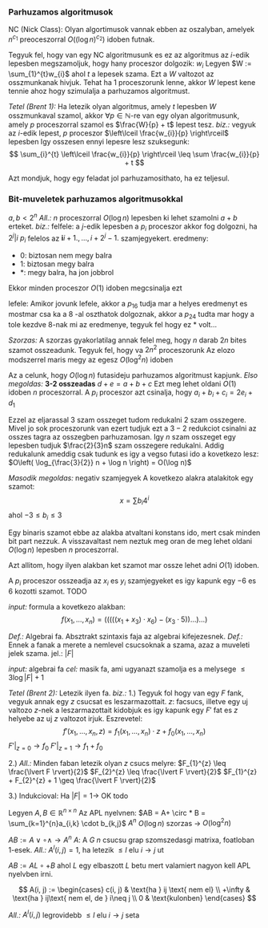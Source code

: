 ### Parhuzamos algoritmusok
NC (Nick Class): Olyan algortimusok vannak ebben az oszalyban, amelyek $n^{c_{1}}$ preoceszorral $O((\log n)^{c_{2}})$ idoben futnak.

Tegyuk fel, hogy van egy NC algoritmusunk es ez az algoritmus az $i$-edik lepesben megszamoljuk, hogy hany proceszor dolgozik: $w_{i}$
Legyen $W := \sum_{1}^{t}w_{i}$ ahol $t$ a lepesek szama. Ezt a $W$ valtozot az osszmunkanak hivjuk.
Tehat ha $1$ proceszorunk lenne, akkor $W$ lepest kene tennie ahoz hogy szimulalja a parhuzamos algoritmust.

*Tetel (Brent 1):* Ha letezik olyan algoritmus, amely $t$ lepesben $W$ osszmunkaval szamol, akkor $\forall p \in \mathbb{N}$-re van egy olyan algoritmusunk, amely $p$ proceszorral szamol es $\frac{W}{p} + t$ lepest tesz.
*biz.:* vegyuk az $i$-edik lepest, $p$ proceszor $\left\lceil  \frac{w_{i}}{p}  \right\rceil$ lepesben
Igy osszesen ennyi lepesre lesz szuksegunk:
$$
\sum_{i}^{t} \left\lceil  \frac{w_{i}}{p}  \right\rceil \leq \sum \frac{w_{i}}{p} + t
$$

Azt mondjuk, hogy egy feladat jol parhuzamosithato, ha ez teljesul.

### Bit-muveletek parhuzamos algoritmusokkal
$a, b < 2^{n}$
*All.:* $n$ proceszorral $O(\log n)$ lepesben ki lehet szamolni $a + b$ erteket.
*biz.:*
felfele:
a $j$-edik lepesben a $p_{i}$ proceszor akkor fog dolgozni, ha $2^{j}|i$ 
$p_{i}$ felelos az $\mathbf{i} i+1., \dots, i + 2^{j} - 1.$ szamjegyekert.
eredmeny:
- $0$: biztosan nem megy balra
- $1$: biztosan megy balra
- $*$: megy balra, ha jon jobbrol

Ekkor minden proceszor $O(1)$ idoben megcsinalja ezt

lefele:
Amikor jovunk lefele, akkor a $p_{16}$ tudja mar a helyes eredmenyt es mostmar csa ka a $8$ -al oszthatok dolgoznak, akkor a $p_{24}$ tudta mar hogy a tole kezdve $8$-nak mi az eredmenye, tegyuk fel hogy ez $*$ volt...

*Szorzas:* A szorzas gyakorlatilag annak felel meg, hogy $n$ darab $2n$ bites szamot osszeadunk.
Tegyuk fel, hogy va $2n^{2}$ proceszorunk
Az elozo modszerrel maris megy az egesz $O(\log ^{2}n)$ idoben

Az a celunk, hogy $O(\log n)$ futasideju parhuzamos algoritmust kapjunk.
*Elso megoldas:* **3-2 osszeadas**
$d + e = a + b + c$
Ezt meg lehet oldani $O(1)$ idoben $n$ proceszorral.
A $p_{i}$ proceszor azt csinalja, hogy $a_{i} + b_{i} + c_{i} = 2e_{i} + d_{1}$

Ezzel az eljarassal $3$ szam osszeget tudom redukalni $2$ szam osszegere.
Mivel jo sok proceszorunk van ezert tudjuk ezt a $3-2$ redukciot csinalni az osszes tagra az osszegben parhuzamosan.
Igy $n$ szam osszeget egy lepesben tudjuk $\frac{2}{3}n$ szam osszegere redukalni.
Addig redukalunk ameddig csak tudunk es igy a vegso futasi ido a kovetkezo lesz: $O\left( \log_{\frac{3}{2}} n + \log n \right) = O(\log n)$

*Masodik megoldas:* negativ szamjegyek
A kovetkezo alakra atalakitok egy szamot:
$$
x = \sum b_{i}4^{i}
$$
ahol $-3 \leq b_{i} \leq 3$

Egy binaris szamot ebbe az alakba atvaltani konstans ido, mert csak minden bit part nezzuk.
A visszavaltast nem neztuk meg oran de meg lehet oldani $O(\log n)$ lepesben $n$ proceszorral.

Azt allitom, hogy ilyen alakban ket szamot mar ossze lehet adni $O(1)$ idoben.

A $p_{i}$ proceszor osszeadja az $x_{i}$ es $y_{i}$ szamjegyeket es igy kapunk egy $-6$ es $6$ kozotti szamot.
TODO


*input:* formula a kovetkezo alakban:
$$
f(x_{1}, \dots, x_{n}) = (((((x_{1} + x_{3}) \cdot x_{6}) - (x_{3} \cdot 5)) \dots) \dots)
$$

*Def.:* Algebrai fa. Absztrakt szintaxis faja az algebrai kifejezesnek.
*Def.:* Ennek a fanak a merete a nemlevel csucsoknak a szama, azaz a muveleti jelek szama. jel.: $\lvert F \rvert$

*input:* algebrai fa
*cel:* masik fa, ami ugyanazt szamolja es a melysege $\leq 3 \log \lvert F \rvert + 1$

*Tetel (Brent 2):* Letezik ilyen fa.
*biz.:* 
1.) Tegyuk fol hogy van egy $F$ fank, vegyuk annak egy $z$ csucsat es leszarmazottait. 
$z$: facsucs, illetve egy uj valtozo
$z$-nek a leszarmazottait kidobjuk es igy kapunk egy $F'$ fat es $z$ helyebe az uj $z$ valtozot irjuk.
Eszrevetel:
$$f'(x_{1}, \dots, x_{n}, z) = f_{1}(x_{1}, \dots, x_{n})\cdot z + f_{0}(x_{1}, \dots, x_{n})$$
$F'|_{z=0} \to f_{0}$
$F'|_{z=1} \to f_{1} + f_{0}$

2.)
*All.:* Minden faban letezik olyan $z$ csucs melyre:
$F_{1}^{z} \leq \frac{\lvert F \rvert}{2}$
$F_{2}^{z} \leq \frac{\lvert F \rvert}{2}$
$F_{1}^{z} + F_{2}^{z} + 1 \geq \frac{\lvert F \rvert}{2}$

3.) Indukcioval:
Ha $\lvert F \rvert = 1 \to$ OK
todo


Legyen $A, B \in \mathbb{R}^{n \times n}$ 
Az APL nyelvnen:
$AB = A+ \circ * B = \sum_{k=1}^{n}a_{i,k} \cdot b_{k,j}$
$A^{n}$ $O(\log n)$ szorzas $\to$ $O(\log ^{2}n)$

$AB := A \lor \circ \land \to A^{n}$
$A:$ A $G$  $n$ csucsu grap szomszedasgi matrixa, foatloban $1$-esek.
*All.:* $A^{l}(i, j) = 1$, ha letezik $\leq l$ elu $i \to j$ ut

$AB := AL \circ + B$ ahol $L$ egy elbaszott $L$ betu mert valamiert nagyon kell APL nyelvben irni.

$$
A(i, j) := \begin{cases}
c(i, j) & \text{ha } ij \text{ nem el} \\
+\infty & \text{ha } ij\text{ nem el, de } i\neq j \\
0 & \text{kulonben}
\end{cases}
$$

*All.:* $A^{l}(i, j)$ legrovidebb $\leq l$ elu $i \to j$ seta




